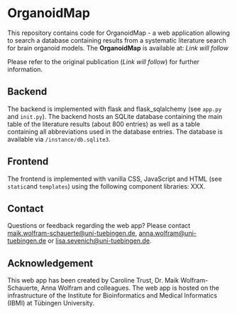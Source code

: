 # OrganoidMap

This repository contains code for OrganoidMap - a web application allowing to search a database containing results from a systematic literature search for brain organoid models. The **OrganoidMap** is available at: _Link will follow_

Please refer to the original publication (_Link will follow_) for further information.

## Backend

The backend is implemented with flask and flask_sqlalchemy (see ``app.py`` and ``init.py``). The backend hosts an SQLite database containing the main table of the literature results (about 800 entries) as well as a table containing all abbreviations used in the database entries. The database is available via ``/instance/db.sqlite3``.

## Frontend

The frontend is implemented with vanilla CSS, JavaScript and HTML (see ``static``and ``templates``) using the following component libraries: XXX.

## Contact

Questions or feedback regarding the web app? Please contact maik.wolfram-schauerte@uni-tuebingen.de, anna.wolfram@uni-tuebingen.de or lisa.sevenich@uni-tuebingen.de.

## Acknowledgement

This web app has been created by Caroline Trust, Dr. Maik Wolfram-Schauerte, Anna Wolfram and colleagues. The web app is hosted on the infrastructure of the Institute for Bioinformatics and Medical Informatics (IBMI) at Tübingen University.